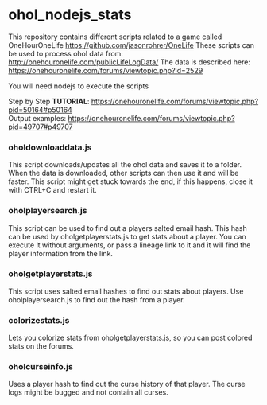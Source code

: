 # ohol_nodejs_stats

This repository contains different scripts related to a game called OneHourOneLife https://github.com/jasonrohrer/OneLife 
These scripts can be used to process ohol data from: http://onehouronelife.com/publicLifeLogData/
The data is described here: https://onehouronelife.com/forums/viewtopic.php?id=2529

You will need nodejs to execute the scripts

Step by Step <b>TUTORIAL</b>: https://onehouronelife.com/forums/viewtopic.php?pid=50164#p50164<br>
Output examples: https://onehouronelife.com/forums/viewtopic.php?pid=49707#p49707

### oholdownloaddata.js
This script downloads/updates all the ohol data and saves it to a folder.
When the data is downloaded, other scripts can then use it and will be faster.
This script might get stuck towards the end, if this happens, close it with CTRL+C and restart it.

### oholplayersearch.js
This script can be used to find out a players salted email hash.
This hash can be used by oholgetplayerstats.js to get stats about a player.
You can execute it without arguments, or pass a lineage link to it and it will find the player information from the link.

### oholgetplayerstats.js
This script uses salted email hashes to find out stats about players.
Use oholplayersearch.js to find out the hash from a player.

### colorizestats.js
Lets you colorize stats from oholgetplayerstats.js, so you can post colored stats on the forums.

### oholcurseinfo.js
Uses a player hash to find out the curse history of that player.
The curse logs might be bugged and not contain all curses.
